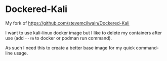 # Dockered-Kali

My fork of https://github.com/stevemcilwain/Dockered-Kali

I want to use kali-linux docker image but I like to delete my containers after
use (add `--rm` to docker or podman run command).

As such I need this to create a better base image for my quick command-line
usage.

